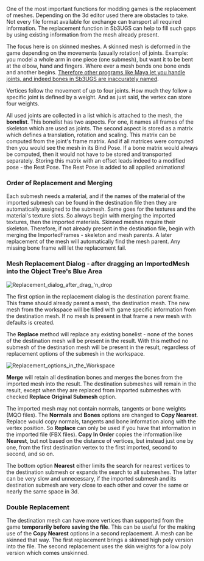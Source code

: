 One of the most important functions for modding games is the replacement of meshes. Depending on the 3d editor used there are obstacles to take. Not every file format available for exchange can transport all required information. The replacement function in Sb3UGS can help to fill such gaps by using existing information from the mesh already present.

The focus here is on skinned meshes. A skinned mesh is deformed in the game depending on the movements (usually rotation) of joints. Example: you model a whole arm in one piece (one submesh), but want it to be bent at the elbow, hand and fingers. Where ever a mesh bends one bone ends and another begins. [Therefore other programs like Maya let you handle joints, and indeed bones in Sb3UGS are inaccurately named](https://github.com/enimaroah/SB3Utility/wiki/Basic-terminology-in-different-tools-:-Bone-versus-Joint).

Vertices follow the movement of up to four joints. How much they follow a specific joint is defined by a weight. And as just said, the vertex can store four weights.

All used joints are collected in a list which is attached to the mesh, the **bonelist**. This bonelist has two aspects. For one, it names all frames of the skeleton which are used as joints. The second aspect is stored as a matrix which defines a translation, rotation and scaling. This matrix can be computed from the joint's frame matrix. And if all matrices were computed then you would see the mesh in its Bind Pose. If a bone matrix would always be computed, then it would not have to be stored and transported separately. Storing this matrix with an offset leads indeed to a modified pose - the Rest Pose. The Rest Pose is added to all applied animations!

### Order of Replacement and Merging
Each submesh needs a material, and if the names of the material of the imported submesh can be found in the destination file then they are automatically assigned to the submesh. Same goes for the textures and the material's texture slots. So always begin with merging the imported textures, then the imported materials.
Skinned meshes require their skeleton. Therefore, if not already present in the destination file, begin with merging the ImportedFrames - skeleton and mesh parents. A later replacement of the mesh will automatically find the mesh parent. Any missing bone frame will let the replacement fail.

### Mesh Replacement Dialog - after dragging an ImportedMesh into the Object Tree's Blue Area
![Replacement_dialog_after_drag_'n_drop](https://user-images.githubusercontent.com/104311725/167831060-e790f433-bfcc-4e01-8358-add57f3470f7.png)

The first option in the replacement dialog is the destination parent frame. This frame should already parent a mesh, the destination mesh. The new mesh from the workspace will be filled with game specific information from the destination mesh. If no mesh is present in that frame a new mesh with defaults is created.

The **Replace** method will replace any existing bonelist - none of the bones of the destination mesh will be present in the result. With this method no submesh of the destination mesh will be present in the result, regardless of replacement options of the submesh in the workspace.

![Replacement_options_in_the_Workspace](https://user-images.githubusercontent.com/104311725/167831321-2080491b-9fda-4a7d-a9fb-f9584360f15c.png)

**Merge** will retain all destination bones and merges the bones from the imported mesh into the result. The destination submeshes will remain in the result, except when they are replaced from imported submeshes with checked **Replace Original Submesh** option.

The imported mesh may not contain normals, tangents or bone weights (MQO files). The **Normals** and **Bones** options are changed to **Copy Nearest**. Replace would copy normals, tangents and bone information along with the vertex position. So **Replace** can only be used if you have that information in the imported file (FBX files). **Copy In Order** copies the information like **Nearest**, but not based on the distance of vertices, but instead just one by one, from the first destination vertex to the first imported, second to second, and so on.

The bottom option **Nearest** either limits the search for nearest vertices to the destination submesh or expands the search to all submeshes. The latter can be very slow and unnecessary, if the imported submesh and its destination submesh are very close to each other and cover the same or nearly the same space in 3d.

### Double Replacement
The destination mesh can have more vertices than supported from the game **temporarily before saving the file**. This can be useful for the making use of the **Copy Nearest** options in a second replacement. A mesh can be skinned that way. The first replacement brings a skinned high poly version into the file. The second replacement uses the skin weights for a low poly version which comes unskinned.